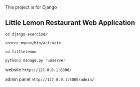 This project is for Django

## Little Lemon Restaurant Web Application

```
cd django exercise/
```

```
source myenv/bin/activate
```

```
cd littlelemon
```

```
python3 manage.py runserver
```

website
`http://127.0.0.1:8000/`

admin panel
`http://127.0.0.1:8000/admin/`